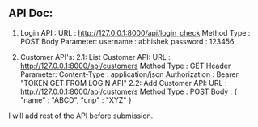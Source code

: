 API Doc:
--------
1. Login API : 
  URL : http://127.0.0.1:8000/api/login_check
  Method Type : POST
  Body Parameter:
    username : abhishek
    password : 123456

2. Customer API's:
  2.1: List Customer API:
  URL : http://127.0.0.1:8000/api/customers
  Method Type : GET
  Header Parameter: Content-Type : application/json
                    Authorization : Bearer "TOKEN GET FROM LOGIN API"
  2.2: Add Customer API:
    URL : http://127.0.0.1:8000/api/customers
    Method Type : POST
    Body : {
            "name" : "ABCD",
            "cnp"  : "XYZ"
          }

I will add rest of the API before submission.
